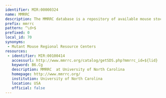 ```yaml
---
identifier: MIR:00000324
name: MMRRC
description: The MMRRC database is a repository of available mouse stocks and embryonic stem cell line collections.
prefix: mmrrc
pattern: ^\d+$
prefixed: 0
local_id: 70
synonyms:
 - Mutant Mouse Regional Resource Centers
resources:
 - identifier: MIR:00100414
   accessurl: http://www.mmrrc.org/catalog/getSDS.php?mmrrc_id=${lid}
   keyword: B6.Cg
   description: MMRRC  at University of North Carolina
   homepage: http://www.mmrrc.org/
   institution: University of North Carolina
   location: USA
   official: false
---
```

